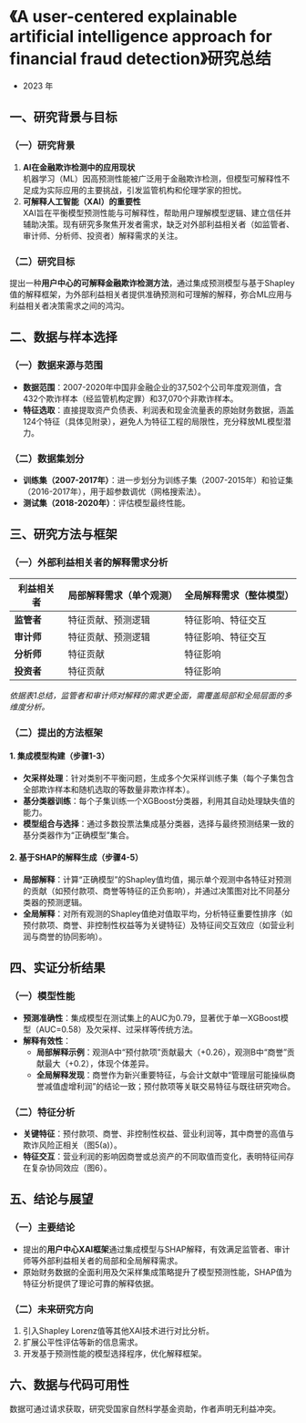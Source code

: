 
# 《A user-centered explainable artificial intelligence approach for financial fraud detection》研究总结
- 2023 年

## 一、研究背景与目标
### （一）研究背景
1. **AI在金融欺诈检测中的应用现状**  
   机器学习（ML）因高预测性能被广泛用于金融欺诈检测，但模型可解释性不足成为实际应用的主要挑战，引发监管机构和伦理学家的担忧。
2. **可解释人工智能（XAI）的重要性**  
   XAI旨在平衡模型预测性能与可解释性，帮助用户理解模型逻辑、建立信任并辅助决策。现有研究多聚焦开发者需求，缺乏对外部利益相关者（如监管者、审计师、分析师、投资者）解释需求的关注。

### （二）研究目标
提出一种**用户中心的可解释金融欺诈检测方法**，通过集成预测模型与基于Shapley值的解释框架，为外部利益相关者提供准确预测和可理解的解释，弥合ML应用与利益相关者决策需求之间的鸿沟。

## 二、数据与样本选择
### （一）数据来源与范围
- **数据范围**：2007-2020年中国非金融企业的37,502个公司年度观测值，含432个欺诈样本（经监管机构定罪）和37,070个非欺诈样本。
- **特征选取**：直接提取资产负债表、利润表和现金流量表的原始财务数据，涵盖124个特征（具体见附录），避免人为特征工程的局限性，充分释放ML模型潜力。

### （二）数据集划分
- **训练集（2007-2017年）**：进一步划分为训练子集（2007-2015年）和验证集（2016-2017年），用于超参数调优（网格搜索法）。
- **测试集（2018-2020年）**：评估模型最终性能。

## 三、研究方法与框架
### （一）外部利益相关者的解释需求分析
| 利益相关者 | 局部解释需求（单个观测） | 全局解释需求（整体模型） |
|------------|--------------------------|--------------------------|
| **监管者** | 特征贡献、预测逻辑       | 特征影响、特征交互       |
| **审计师** | 特征贡献、预测逻辑       | 特征影响、特征交互       |
| **分析师** | 特征贡献                 | 特征影响                 |
| **投资者** | 特征贡献                 | 特征影响                 |
*依据表1总结，监管者和审计师对解释的需求更全面，需覆盖局部和全局层面的多维度分析。*

### （二）提出的方法框架
#### 1. **集成模型构建（步骤1-3）**
- **欠采样处理**：针对类别不平衡问题，生成多个欠采样训练子集（每个子集包含全部欺诈样本和随机选取的等数量非欺诈样本）。
- **基分类器训练**：每个子集训练一个XGBoost分类器，利用其自动处理缺失值的能力。
- **模型组合与选择**：通过多数投票法集成基分类器，选择与最终预测结果一致的基分类器作为“正确模型”集合。

#### 2. **基于SHAP的解释生成（步骤4-5）**
- **局部解释**：计算“正确模型”的Shapley值均值，揭示单个观测中各特征对预测的贡献（如预付款项、商誉等特征的正负影响），并通过决策图对比不同基分类器的预测逻辑。
- **全局解释**：对所有观测的Shapley值绝对值取平均，分析特征重要性排序（如预付款项、商誉、非控制性权益等为关键特征）及特征间交互效应（如营业利润与商誉的协同影响）。

## 四、实证分析结果
### （一）模型性能
- **预测准确性**：集成模型在测试集上的AUC为0.79，显著优于单一XGBoost模型（AUC=0.58）及欠采样、过采样等传统方法。
- **解释有效性**：
  - **局部解释示例**：观测A中“预付款项”贡献最大（+0.26），观测B中“商誉”贡献最大（+0.2），体现个体差异。
  - **全局解释发现**：商誉作为新兴重要特征，与会计文献中“管理层可能操纵商誉减值虚增利润”的结论一致；预付款项等关联交易特征与既往研究吻合。

### （二）特征分析
- **关键特征**：预付款项、商誉、非控制性权益、营业利润等，其中商誉的高值与欺诈风险正相关（图5(a)）。
- **特征交互**：营业利润的影响因商誉或总资产的不同取值而变化，表明特征间存在复杂协同效应（图6）。

## 五、结论与展望
### （一）主要结论
- 提出的**用户中心XAI框架**通过集成模型与SHAP解释，有效满足监管者、审计师等外部利益相关者的局部和全局解释需求。
- 原始财务数据的全面利用及欠采样集成策略提升了模型预测性能，SHAP值为特征分析提供了理论可靠的解释依据。

### （二）未来研究方向
1. 引入Shapley Lorenz值等其他XAI技术进行对比分析。
2. 扩展公平性评估等新的信息需求。
3. 开发基于预测性能的模型选择程序，优化解释框架。

## 六、数据与代码可用性
数据可通过请求获取，研究受国家自然科学基金资助，作者声明无利益冲突。